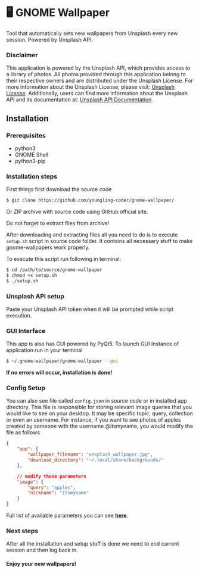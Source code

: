 # 🖥️ GNOME Wallpaper

Tool that automatically sets new wallpapers from Unsplash every new session. Powered by Unsplash API.

### Disclaimer

This application is powered by the Unsplash API, which provides access to a library of photos. All photos provided through this application belong to their respective owners and are distributed under the Unsplash License. For more information about the Unsplash License, please visit: [Unsplash License](https://unsplash.com/license
). Additionally, users can find more information about the Unsplash API and its documentation at: [Unsplash API Documentation](https://unsplash.com/documentation
).

## Installation

### Prerequisites
- python3
- GNOME Shell
- python3-pip

### Installation steps

First things first download the source code

```sh
$ git clone https://github.com/youngling-coder/gnome-wallpaper/
```

Or ZIP archive with source code using GitHub official site.

Do not forget to extract files from archive!

After downloading and extracting files all you need to do is to execute ```setup.sh``` script in source code folder. It contains all necessary stuff to make gnome-wallpapers work properly.

To execute this script run following in terminal:

```sh
$ cd /path/to/source/gnome-wallpaper
$ chmod +x setup.sh
$ ./setup.sh
```

### Unsplash API setup
Paste your Unsplash API token when it will be prompted while script execution.

### GUI Interface

This app is also has GUI powered by PyQt5. To launch GUI Instance of application run in your terminal

```sh
$ ~/.gnome-wallpaper/gnome-wallpaper --gui
```

**If no errors will occur, installation is done!**

### Config Setup

You can also see file called ```config.json``` in source code or in installed app directory. This file is responsible for storing relevant image queries that you would like to see on your desktop. It may be specific topic, query, collection or even an username. For instance, if you want to see photos of apples created by someone with the username @itsmyname, you would modify the file as follows

```json
{
    "app": {
        "wallpaper_filename": "unsplash_wallpaper.jpg",
        "download_directory": "~/.local/share/backgrounds/"
    },

    // modify these parameters
    "image": {
        "query": "apples",
        "nickname": "itsmyname"
    }
}
```

Full list of available parameters you can see **[here](https://unsplash.com/documentation#get-a-random-photo)**.


### Next steps

After all the installation and setup stuff is done we need to end current session and then log back in.

#### Enjoy your new wallpapers!

